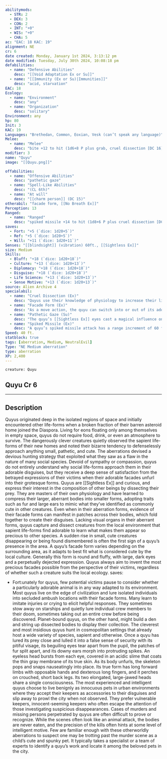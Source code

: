 ```yaml
---
abilitymods:
  - STR: 2
  - DEX: 3
  - CON: 2
  - INT: "+0"
  - WIS: "+0"
  - CHA: 5 
ac: "EAC: 18 KAC: 19" 
alignment: NE
cr: 6
date created: Monday, January 1st 2024, 3:13:12 pm
date modified: Tuesday, July 30th 2024, 10:08:18 pm
defabilities:
  - name: "Defensive Abilities"
    desc: "[[Void Adaptation Ex or Su]]"
  - name: "[[Immunity (Ex or Su)|Immunities]]"
    desc: "acid, starvation"
EAC: 18
Ecology:
  - name: "Environment"
    desc: "any"
  - name: "Organization"
    desc: "solitary"
Environment: any
hp: 80
Init: 3
KAC: 19
Languages: "Brethedan, Common, Eoxian, Vesk (can’t speak any language)"
Melee:
  - name: "Melee"
    desc: "bite +12 to hit (1d6+8 P plus grab, cruel dissection [DC 16]) claw +12 to hit (1d6+8 S)"
modifier: 3
name: "Quyu"
image: "[[Quyu.png]]"

offabilities:
  - name: "Offensive Abilities"
    desc: "pathetic gaze"
  - name: "Spell-Like Abilities"
    desc: "(CL 6th)"
  - name: "At will"
    desc: "[[charm person]] (DC 15)"
otherabil: "facade form, [[No Breath Ex]]"
Perception: 13
Ranged:
  - name: "Ranged"
    desc: "spiked missile +14 to hit (1d8+6 P plus cruel dissection [DC 16])"
saves:
  - Fort: "+5 (`dice: 1d20+5`)"
  - Ref: "+5 (`dice: 1d20+5`)"
  - Will: "+11 (`dice: 1d20+11`)" 
Senses: "[[blindsight]] (vibration) 60ft., [[Sightless Ex]]"
size: Medium
Skills:
  - Bluff: "+18 (`dice: 1d20+18`)"
  - Culture: "+13 (`dice: 1d20+13`)"
  - Diplomacy: "+18 (`dice: 1d20+18`)"
  - Disguise: "+18 (`dice: 1d20+18`)"
  - Life Science: "+13 (`dice: 1d20+13`)" 
  - Sense Motive: "+13 (`dice: 1d20+13`)" 
source: Alien Archive 4 
specialabil:
  - name: "Cruel Dissection (Ex)"
    desc: "Quyus use their knowledge of physiology to increase their likelihood of landing devastating attacks. When a quyu hits with a bite or spiked missile attack, the target must succeed at a fortitude save or take an additional 1d6 piercing damage."
  - name: "Facade Form (Ex)"
    desc: "As a move action, the quyu can switch into or out of its adorable facade form. While in its facade form, the quyu’s pathetic gaze is active, but it can’t use any of its melee or ranged attacks. While in facade form, the quyu is a Tiny creature."
  - name: "Pathetic Gaze (Su)"
    desc: "The quyu’s [[Sightless Ex]] eyes cast a magical influence on those who meet its gaze. While in facade form, any creature within 30 feet of the quyu that can see it must succeed at a DC 14 Will save or gain the fascinated condition. On a failed save, the target also becomes irrationally infatuated with the quyu and takes a –4 penalty to attacks against it for 1d4 rounds, even if the quyu leaves facade form. This is a mind-affecting emotion effect."
  - name: "Spiked Missile (Ex)"
    desc: "A quyu’s spiked missile attack has a range increment of 60 feet."
Speed: 40 ft. 
statblock: true
tags: [aberration, Medium, NeutralEvil]
Type: "NE Medium aberration"
type: aberration
XP: 2,400 
---
```


```statblock
creature: Quyu
```

## Quyu Cr 6

---

## Description

Quyus originated deep in the isolated regions of space and initially encountered other life-forms when a broken fraction of their barren asteroid home joined the Diaspora. Living for eons floating only among themselves in empty space, quyus do not require food, drink, or even an atmosphere to survive. The dangerously clever creatures quietly observed the sapient life-forms of their new homes and noted their bizarre tendency to defenselessly approach anything small, pathetic, and cute. The aberrations devised a devious hunting strategy that exploited what they saw as a flaw in the nature of many social species. Devoid of sympathy or compassion, quyus do not entirely understand why social life-forms approach them in their adorable disguises, but they receive a deep sense of satisfaction from the betrayed expressions of their victims when their adorable facades unfurl into their grotesque forms.
Quyus are [[Sightless Ex]] and curious, and express their interest in the composition of other beings by dissecting their prey. They are masters of their own physiology and have learned to compress their larger, aberrant bodies into smaller forms, adopting traits such as fur and large ears to mimic what they’ve identified as commonly cute in other creatures. Even when in their aberration forms, evidence of their facade forms can manifest in patches across their bodies, which fold together to create their disguises. Lacking visual organs in their aberrant forms, quyus capture and dissect creatures from the local environment that sapient life-forms find adorable to learn what makes them appear so precious to other species. A sudden rise in small, cute creatures disappearing or being found dismembered is often the first sign of a quyu’s presence in the area.
A quyu’s facade form varies depending on the surrounding area, as it adapts to best fit what is considered cute by the local culture. Generally this form is round and fluffy, with large, dark eyes and a perpetually dejected expression. Quyus always aim to invent the most precious facades possible from the perspective of their victims, regardless of whether such a creature suits the local ecology. saves:
  - Fort:unately for quyus, few potential victims pause to consider whether a particularly adorable animal is in any way adapted to its environment.
Most quyus live on the edge of civilization and lure isolated individuals into secluded ambush locations with their facade forms. Many learn to imitate injuries or crying to elicit helpful responses. They sometimes stow away on starships and quietly lure individual crew members to their doom, sometimes taking out an entire crew before being discovered. Planet-bound quyus, on the other hand, might build a den and string up dissected bodies to display their collection. The cleverest and most insidious quyus hunt in cosmopolitan settings that already host a wide variety of species, sapient and otherwise.
Once a quyu has lured its prey close and lulled it into a false sense of security with its pitiful visage, its beguiling eyes tear apart from the pupil, the patches of fur split apart, and its downy ears morph into protruding spikes. An eyeless head bursts from each eye, covered in an acidic slime that coats the thin gray membrane of its true skin. As its body unfurls, the skeleton pops and snaps nauseatingly into place. Its true form has long forward limbs with opposable hands and dexterous long fingers, and it perches on crouched, short back legs. Its two elongated, large-jawed heads share a single consciousness.
The most experienced and intelligent quyus choose to live benignly as innocuous pets in urban environments where they accept their keepers as accessories to their disguises and slip away to prowl the city when not observed. They prefer vulnerable keepers, innocent-seeming keepers who often escape the attention of those investigating suspicious disappearances. Cases of murders and missing persons perpetrated by quyus are often difficult to prove or recognize. While the scenes often look like an animal attack, the bodies are never eaten, and the precision of the kills often hints at some level of intelligent motive. Few are familiar enough with these otherworldly aberrations to suspect one may be trotting past the murder scene as a child’s cute and spunky pet. It typically takes a specialist or a team of experts to identify a quyu’s work and locate it among the beloved pets in the city.
